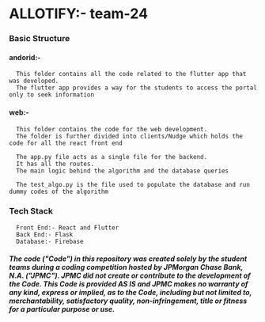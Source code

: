 # ALLOTIFY:- team-24

### Basic Structure 
#### andorid:-
      This folder contains all the code related to the flutter app that was developed. 
      The flutter app provides a way for the students to access the portal only to seek information
  
#### web:-
      This folder contains the code for the web development. 
      The folder is further divided into clients/Nudge which holds the code for all the react front end
      
      The app.py file acts as a single file for the backend.
      It has all the routes.
      The main logic behind the algorithm and the database queries
      
      The test_algo.py is the file used to populate the database and run dummy codes of the algorithm 
      
### Tech Stack

      Front End:- React and Flutter
      Back End:- Flask 
      Database:- Firebase
   

##### The code ("Code") in this repository was created solely by the student teams during a coding competition hosted by JPMorgan Chase Bank, N.A. ("JPMC").						JPMC did not create or contribute to the development of the Code.  This Code is provided AS IS and JPMC makes no warranty of any kind, express or implied, as to the Code,						including but not limited to, merchantability, satisfactory quality, non-infringement, title or fitness for a particular purpose or use.